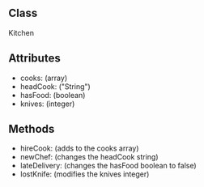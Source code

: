 ## Class

Kitchen

## Attributes

* cooks: (array)
* headCook: ("String")
* hasFood: (boolean)
* knives: (integer)

## Methods

* hireCook: (adds to the cooks array)
* newChef: (changes the headCook string)
* lateDelivery: (changes the hasFood boolean to false)
* lostKnife: (modifies the knives integer)

